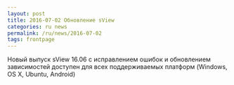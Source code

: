 ```yaml
---
layout: post
title: 2016-07-02 Обновление sView
categories: ru news
permalink: /ru/news/2016-07-02
tags: frontpage
---
```


Новый выпуск sView 16.06 с исправлением ошибок и обновлением зависимостей доступен для всех поддерживаемых платформ (Windows, OS X, Ubuntu, Android)
<!--break-->
